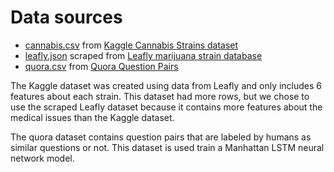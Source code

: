 # Data sources

- [cannabis.csv](cannabis.csv) from [Kaggle Cannabis Strains dataset](https://www.kaggle.com/kingburrito666/cannabis-strains)
- [leafly.json](leafly.json) scraped from [Leafly marijuana strain database](https://www.leafly.com/strains)
- [quora.csv](quora.csv) from [Quora Question Pairs](https://www.kaggle.com/c/quora-question-pairs/data)

The Kaggle dataset was created using data from Leafly and only includes 6 features
about each strain. This dataset had more rows, but we chose to use the scraped
Leafly dataset because it contains more features about the medical issues than
the Kaggle dataset.

The quora dataset contains question pairs that are labeled by humans as similar questions or not. This dataset is used train a Manhattan LSTM neural network model.
